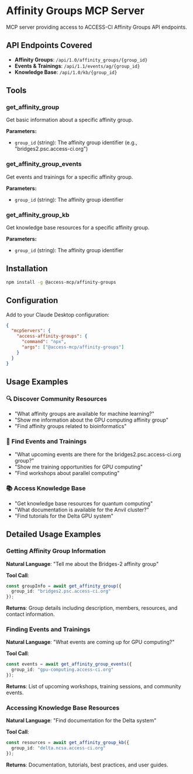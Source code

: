 # Affinity Groups MCP Server

MCP server providing access to ACCESS-CI Affinity Groups API endpoints.

## API Endpoints Covered

- **Affinity Groups**: `/api/1.0/affinity_groups/{group_id}`
- **Events & Trainings**: `/api/1.1/events/ag/{group_id}`
- **Knowledge Base**: `/api/1.0/kb/{group_id}`

## Tools

### get_affinity_group

Get basic information about a specific affinity group.

**Parameters:**

- `group_id` (string): The affinity group identifier (e.g., "bridges2.psc.access-ci.org")

### get_affinity_group_events

Get events and trainings for a specific affinity group.

**Parameters:**

- `group_id` (string): The affinity group identifier

### get_affinity_group_kb

Get knowledge base resources for a specific affinity group.

**Parameters:**

- `group_id` (string): The affinity group identifier

## Installation

```bash
npm install -g @access-mcp/affinity-groups
```

## Configuration

Add to your Claude Desktop configuration:

```json
{
  "mcpServers": {
    "access-affinity-groups": {
      "command": "npx",
      "args": ["@access-mcp/affinity-groups"]
    }
  }
}
```

## Usage Examples

### 🔍 **Discover Community Resources**

- "What affinity groups are available for machine learning?"
- "Show me information about the GPU computing affinity group"
- "Find affinity groups related to bioinformatics"

### 📅 **Find Events and Trainings**

- "What upcoming events are there for the bridges2.psc.access-ci.org group?"
- "Show me training opportunities for GPU computing"
- "Find workshops about parallel computing"

### 📚 **Access Knowledge Base**

- "Get knowledge base resources for quantum computing"
- "What documentation is available for the Anvil cluster?"
- "Find tutorials for the Delta GPU system"

## Detailed Usage Examples

### Getting Affinity Group Information

**Natural Language**: "Tell me about the Bridges-2 affinity group"

**Tool Call**:
```typescript
const groupInfo = await get_affinity_group({
  group_id: "bridges2.psc.access-ci.org"
});
```

**Returns**: Group details including description, members, resources, and contact information.

### Finding Events and Trainings

**Natural Language**: "What events are coming up for GPU computing?"

**Tool Call**:
```typescript
const events = await get_affinity_group_events({
  group_id: "gpu-computing.access-ci.org"
});
```

**Returns**: List of upcoming workshops, training sessions, and community events.

### Accessing Knowledge Base Resources

**Natural Language**: "Find documentation for the Delta system"

**Tool Call**:
```typescript
const resources = await get_affinity_group_kb({
  group_id: "delta.ncsa.access-ci.org"
});
```

**Returns**: Documentation, tutorials, best practices, and user guides.
